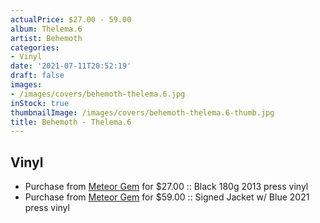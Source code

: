 ```yaml
---
actualPrice: $27.00 - 59.00
album: Thelema.6
artist: Behemoth
categories:
- Vinyl
date: '2021-07-11T20:52:19'
draft: false
images:
- /images/covers/behemoth-thelema.6.jpg
inStock: true
thumbnailImage: /images/covers/behemoth-thelema.6-thumb.jpg
title: Behemoth - Thelema.6
---
```


## Vinyl
* Purchase from [Meteor Gem](https://meteor-gem.com/products/behemoth-thelema6-newaeonmusick) for $27.00 :: Black 180g 2013 press vinyl
* Purchase from [Meteor Gem](https://meteor-gem.com/products/behemoth-thelema6-newaeonmusick) for $59.00 :: Signed Jacket w/ Blue 2021 press vinyl
